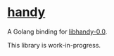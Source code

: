 # [handy](https://godoc.org/github.com/diamondburned/handy)

A Golang binding for [libhandy-0.0](https://source.puri.sm/Librem5/libhandy).

This library is work-in-progress.

